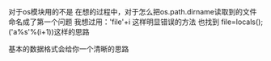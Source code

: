 
对于os模块用的不是
在想的过程中，对于怎么把os.path.dirname读取到的文件命名成了第一个问题
我想过用：'file'+i 这样明显错误的方法
也找到 file=locals(); ('a%s'%(i+1))这样的思路

基本的数据格式会给你一个清晰的思路
